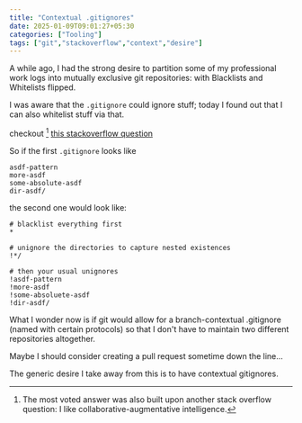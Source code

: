 ```yaml
---
title: "Contextual .gitignores"
date: 2025-01-09T09:01:27+05:30
categories: ["Tooling"]
tags: ["git","stackoverflow","context","desire"]
---
```


A while ago, I had the strong desire to partition some of my professional work logs into mutually exclusive git repositories: with Blacklists and Whitelists flipped.  

I was aware that the `.gitignore` could ignore stuff; today I found out that I can also whitelist stuff via that.  

checkout [^1] [this stackoverflow question]( https://stackoverflow.com/questions/9162919/whitelisting-and-subdirectories-in-git)  

So if the first `.gitignore` looks like  

```
asdf-pattern 
more-asdf
some-absolute-asdf
dir-asdf/
```

the second one would look like:

```
# blacklist everything first
*

# unignore the directories to capture nested existences
!*/

# then your usual unignores
!asdf-pattern
!more-asdf
!some-absoluete-asdf
!dir-asdf/
```

What I wonder now is if git would allow for a branch-contextual .gitignore (named with certain protocols) so that I don't have to maintain two different repositories altogether.  

Maybe I should consider creating a pull request sometime down the line...  

The generic desire I take away from this is to have contextual gitignores.  

[^1]: The most voted answer was also built upon another stack overflow question: I like collaborative-augmentative intelligence.
